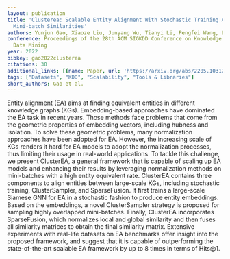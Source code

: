 ```yaml
---
layout: publication
title: 'Clusterea: Scalable Entity Alignment With Stochastic Training And Normalized
  Mini-batch Similarities'
authors: Yunjun Gao, Xiaoze Liu, Junyang Wu, Tianyi Li, Pengfei Wang, Lu Chen
conference: Proceedings of the 28th ACM SIGKDD Conference on Knowledge Discovery and
  Data Mining
year: 2022
bibkey: gao2022clusterea
citations: 30
additional_links: [{name: Paper, url: 'https://arxiv.org/abs/2205.10312'}]
tags: ["Datasets", "KDD", "Scalability", "Tools & Libraries"]
short_authors: Gao et al.
---
```

Entity alignment (EA) aims at finding equivalent entities in different
knowledge graphs (KGs). Embedding-based approaches have dominated the EA task
in recent years. Those methods face problems that come from the geometric
properties of embedding vectors, including hubness and isolation. To solve
these geometric problems, many normalization approaches have been adopted for
EA. However, the increasing scale of KGs renders it hard for EA models to adopt
the normalization processes, thus limiting their usage in real-world
applications. To tackle this challenge, we present ClusterEA, a general
framework that is capable of scaling up EA models and enhancing their results
by leveraging normalization methods on mini-batches with a high entity
equivalent rate. ClusterEA contains three components to align entities between
large-scale KGs, including stochastic training, ClusterSampler, and
SparseFusion. It first trains a large-scale Siamese GNN for EA in a stochastic
fashion to produce entity embeddings. Based on the embeddings, a novel
ClusterSampler strategy is proposed for sampling highly overlapped
mini-batches. Finally, ClusterEA incorporates SparseFusion, which normalizes
local and global similarity and then fuses all similarity matrices to obtain
the final similarity matrix. Extensive experiments with real-life datasets on
EA benchmarks offer insight into the proposed framework, and suggest that it is
capable of outperforming the state-of-the-art scalable EA framework by up to 8
times in terms of Hits@1.